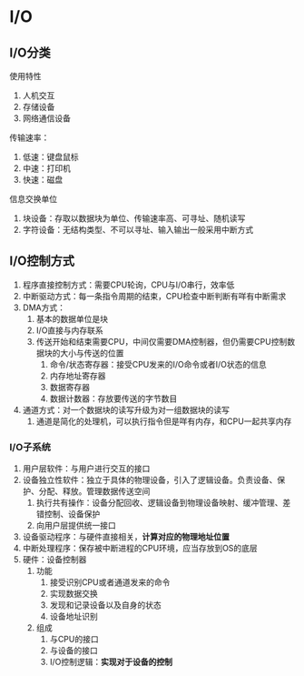 # I/O

## I/O分类

使用特性

1. 人机交互
2. 存储设备
3. 网络通信设备

传输速率：

1. 低速：键盘鼠标
2. 中速：打印机
3. 快速：磁盘

信息交换单位

1. 块设备：存取以数据块为单位、传输速率高、可寻址、随机读写
2. 字符设备：无结构类型、不可以寻址、输入输出一般采用中断方式

## I/O控制方式

1. 程序直接控制方式：需要CPU轮询，CPU与I/O串行，效率低
2. 中断驱动方式：每一条指令周期的结束，CPU检查中断判断有咩有中断需求
3. DMA方式：
   1. 基本的数据单位是块
   2. I/O直接与内存联系
   3. 传送开始和结束需要CPU，中间仅需要DMA控制器，但仍需要CPU控制数据块的大小与传送的位置
      1. 命令/状态寄存器：接受CPU发来的I/O命令或者I/O状态的信息
      2. 内存地址寄存器
      3. 数据寄存器
      4. 数据计数器：存放要传送的字节数目
4. 通道方式：对一个数据块的读写升级为对一组数据块的读写
   1. 通道是简化的处理机，可以执行指令但是咩有内存，和CPU一起共享内存

### I/O子系统

1. 用户层软件：与用户进行交互的接口
2. 设备独立性软件：独立于具体的物理设备，引入了逻辑设备。负责设备、保护、分配、释放。管理数据传送空间
   1. 执行共有操作：设备分配回收、逻辑设备到物理设备映射、缓冲管理、差错控制、设备保护
   2. 向用户层提供统一接口
3. 设备驱动程序：与硬件直接相关，**计算对应的物理地址位置**
4. 中断处理程序：保存被中断进程的CPU环境，应当存放到OS的底层
5. 硬件：设备控制器
   1. 功能
      1. 接受识别CPU或者通道发来的命令
      2. 实现数据交换
      3. 发现和记录设备以及自身的状态
      4. 设备地址识别
   2. 组成
      1. 与CPU的接口
      2. 与设备的接口
      3. I/O控制逻辑：**实现对于设备的控制**